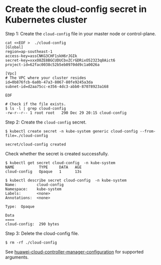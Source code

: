 # Create the cloud-config secret in Kubernetes cluster

Step 1: Create the `cloud-config` file in your master node or control-plane.

```shell
cat <<EOF >  ./cloud-config
[Global]
region=ap-southeast-1
access-key=assCNKG3CHF1skH6rJGIk
secret-key=xxxO8ZE8BGCUDUCbvZCrGDRixO52323q8Aict6
project-id=62fac0038c52b5eb0970dd9c1a0026a

[Vpc]
# The VPC where your cluster resides
id=0b876fcb-6a0b-47a3-8067-80fe9245a3da
subnet-id=d2aa75cc-e356-4dc3-abb0-87078923a168

EOF

# Check if the file exists.
$ ls -l | grep cloud-config
-rw-r--r-- 1 root root   290 Dec 29 20:15 cloud-config
```

Step 2: Create the `cloud-config` secret.

```shell
$ kubectl create secret -n kube-system generic cloud-config --from-file=./cloud-config

secret/cloud-config created
```

Check whether the secret is created successfully.

```shell
$ kubectl get secret cloud-config  -n kube-system
NAME           TYPE     DATA   AGE
cloud-config   Opaque   1      13s

$ kubectl describe secret cloud-config  -n kube-system
Name:         cloud-config
Namespace:    kube-system
Labels:       <none>
Annotations:  <none>

Type:  Opaque

Data
====
cloud-config:  290 bytes
```

Step 3: Delete the cloud-config file.

```shell
$ rm -rf ./cloud-config
```

See [huawei-cloud-controller-manager-configuration](huawei-cloud-controller-manager-configuration.md) for supported arguments.
